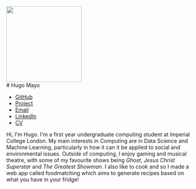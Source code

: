 <img class="face" src="images/hugopic.jpg" width="200" height="200">

<div class="center">
# Hugo Mayo
</div>

<div class="links">
<ul>
  <li><a href="https://github.com/hzm17">GitHub</a></li>
  <li><a href="https://foodmatching.co.uk">Project</a></li>
  <li><a href="mailto:hugo.zp.mayo@gmail.com">Email</a></li>
  <li><a href="https://linkedin.com/in/hugo-mayo17337/">LinkedIn</a></li>
  <li><a href="/cvs/hugomayoCV.pdf">CV</a></li>
</ul>
</div>

Hi, I'm Hugo. I'm a first year undergraduate computing student at Imperial College London. My main interests in Computing are in Data Science and Machine Learning, particularly in how it can it be applied to social and environmental issues.
Outside of computing, I enjoy gaming and musical theatre, with some of my favourite shows being *Ghost*, *Jesus Christ Superstar* and *The Greatest Showman*. I also like to cook and so I made a web app called foodmatching which aims to generate recipes based on what you have in your fridge!